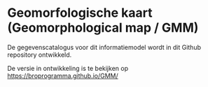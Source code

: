 # Geomorfologische kaart (Geomorphological map / GMM)

De gegevenscatalogus voor dit informatiemodel wordt in dit Github repository ontwikkeld.

De versie in ontwikkeling is te bekijken op https://broprogramma.github.io/GMM/
